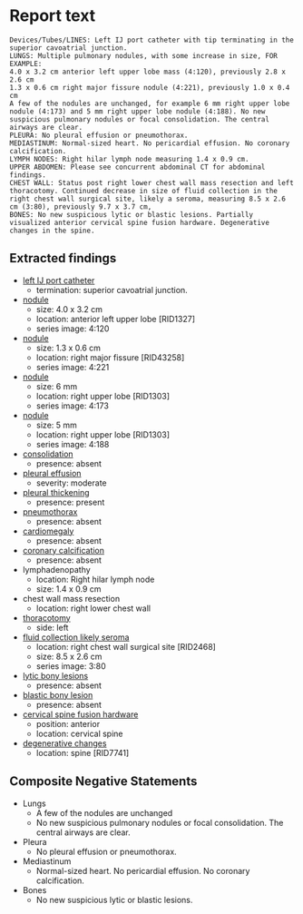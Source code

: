 # Report text

```text
Devices/Tubes/LINES: Left IJ port catheter with tip terminating in the superior cavoatrial junction.
LUNGS: Multiple pulmonary nodules, with some increase in size, FOR EXAMPLE:
4.0 x 3.2 cm anterior left upper lobe mass (4:120), previously 2.8 x 2.6 cm
1.3 x 0.6 cm right major fissure nodule (4:221), previously 1.0 x 0.4 cm 
A few of the nodules are unchanged, for example 6 mm right upper lobe nodule (4:173) and 5 mm right upper lobe nodule (4:188). No new suspicious pulmonary nodules or focal consolidation. The central airways are clear.
PLEURA: No pleural effusion or pneumothorax.
MEDIASTINUM: Normal-sized heart. No pericardial effusion. No coronary calcification.
LYMPH NODES: Right hilar lymph node measuring 1.4 x 0.9 cm.
UPPER ABDOMEN: Please see concurrent abdominal CT for abdominal findings.
CHEST WALL: Status post right lower chest wall mass resection and left thoracotomy. Continued decrease in size of fluid collection in the right chest wall surgical site, likely a seroma, measuring 8.5 x 2.6 cm (3:80), previously 9.7 x 3.7 cm,
BONES: No new suspicious lytic or blastic lesions. Partially visualized anterior cervical spine fusion hardware. Degenerative changes in the spine.
 ```

## Extracted findings

- [left IJ port catheter](../../definitions/hood/tunneled-port-catheter.json)
  - termination: superior cavoatrial junction.
- [nodule](../../definitions/hood/pulmonary-nodule.md)
  - size: 4.0 x 3.2 cm
  - location: anterior left upper lobe \[RID1327\]
  - series image: 4:120
- [nodule](../../definitions/hood/pulmonary-nodule.md)
  - size: 1.3 x 0.6 cm
  - location: right major fissure \[RID43258\]
  - series image: 4:221
- [nodule](../../definitions/hood/pulmonary-nodule.md)
  - size: 6 mm
  - location: right upper lobe \[RID1303\]
  - series image: 4:173
- [nodule](../../definitions/hood/pulmonary-nodule.md)
  - size: 5 mm
  - location: right upper lobe \[RID1303\]
  - series image: 4:188
- [consolidation](../../definitions/smartreporting/consolidation.txt)
  - presence: absent
- [pleural effusion](../../definitions/hood/pleural-effusion.json)
  - severity: moderate
- [pleural thickening](../../definitions/hood/pleural-thickening.md)
  - presence: present
- [pneumothorax](../../definitions/hood/pneumothorax.md)
  - presence: absent
- [cardiomegaly](../../definitions/upmedic/Cardiomegaly.cde.md)
  - presence: absent
- [coronary calcification](../../definitions/nuance/coronary_artery_calcification.json)
  - presence: absent
- lymphadenopathy
  - location: Right hilar lymph node
  - size: 1.4 x 0.9 cm
- chest wall mass resection
  - location: right lower chest wall
- [thoracotomy](../../definitions/nuance/post-thoracotomy_defects_in_the_chest_wall.json)
  - side: left
- [fluid collection likely seroma](../../definitions/hood/chest-wall-fluid-collection.md)
  - location: right chest wall surgical site \[RID2468\]
  - size: 8.5 x 2.6 cm
  - series image: 3:80
- [lytic bony lesions](../../definitions/hood/lytic-lesion.md)
  - presence: absent
- [blastic bony lesion](../../definitions/hood/sclerotic-lesion.md)
  - presence: absent
- [cervical spine fusion hardware](../../definitions/nuance/thoracic_spine_fusion_hardware.json)
  - position: anterior
  - location: cervical spine
- [degenerative changes](../../definitions/upmedic/DegenerativeChangesThoracicSkeleton.cde.md)
  - location: spine \[RID7741\]

## Composite Negative Statements

- Lungs
  - A few of the nodules are unchanged
  - No new suspicious pulmonary nodules or focal consolidation. The central airways are clear.
- Pleura
  - No pleural effusion or pneumothorax.
- Mediastinum
  - Normal-sized heart. No pericardial effusion. No coronary calcification.
- Bones
  - No new suspicious lytic or blastic lesions.
